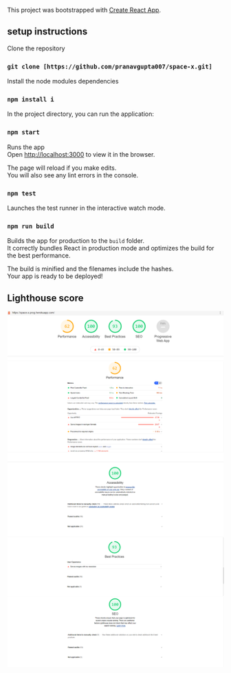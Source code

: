 This project was bootstrapped with [Create React App](https://github.com/facebook/create-react-app).

## setup instructions 

Clone the repository
### `git clone [https://github.com/pranavgupta007/space-x.git]`

Install the node modules dependencies 
### `npm install i `

In the project directory, you can run the application:
### `npm start`

Runs the app <br />
Open [http://localhost:3000](http://localhost:3000) to view it in the browser.

The page will reload if you make edits.<br />
You will also see any lint errors in the console.

### `npm test`

Launches the test runner in the interactive watch mode.<br />

### `npm run build`

Builds the app for production to the `build` folder.<br />
It correctly bundles React in production mode and optimizes the build for the best performance.

The build is minified and the filenames include the hashes.<br />
Your app is ready to be deployed!

## Lighthouse score 
![Alt text](/src/Screenshots/OverallScore.png?raw=true "Overall Score")
![Alt text](/src/Screenshots/Performance.png?raw=true "Performance")
![Alt text](/src/Screenshots/Accessibility.png?raw=true "Accessibility")
![Alt text](/src/Screenshots/BestPractices.png?raw=true "Best Practices")
![Alt text](/src/Screenshots/SEO.png?raw=true "Overall Score")